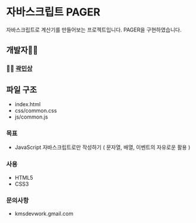# 자바스크립트 PAGER

자바스크립트로 계산기를 만들어보는 프로젝트입니다.
PAGER을 구현하였습니다.

## 개발자👨‍💻

### 👨‍💻 [곽민상](https://github.com/qkaxhfms)

## 파일 구조

-   index.html
-   css/common.css
-   js/common.js

### 목표

-   JavaScript 자바스크립트로만 작성하기 ( 문자열, 배열, 이벤트의 자유로운 활용 )

### 사용

-   HTML5
-   CSS3

### 문의사항

-   kmsdevwork.gmail.com
